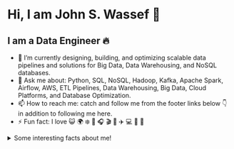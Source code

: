 # Hi, I am John S. Wassef 👋

## I am a Data Engineer 🔥  

- 🌱 I’m currently designing, building, and optimizing scalable data pipelines and solutions for Big Data, Data Warehousing, and NoSQL databases.  
- 💬 Ask me about: Python, SQL, NoSQL, Hadoop, Kafka, Apache Spark, Airflow, AWS, ETL Pipelines, Data Warehousing, Big Data, Cloud Platforms, and Database Optimization.  
- 📫 How to reach me: catch and follow me from the footer links below 👇 in addition to following me here.
- ⚡ Fun fact: I love 😺 🌍 ❄️ 🍔 🎧 🎬 🎤 ✈️ 💻 📱 📸 

<details>
  <summary>Some interesting facts about me!</summary>
  <br>

  - Passionate about building efficient data pipelines and optimizing performance for large-scale data systems. ⭐️  
  - Enjoy exploring advancements in Big Data, Data Engineering, Cloud Computing, and NoSQL database solutions.  
  - Always eager to learn and implement new tools and frameworks in the Data Engineering space.  

#### Programming Languages I Use:
<img src="https://img.shields.io/badge/python%20-%2314354C.svg?&style=for-the-badge&logo=python&logoColor=white"/>
<img src="https://img.shields.io/badge/SQL-4479A1?style=for-the-badge&logo=mysql&logoColor=white"/>
<img src="https://img.shields.io/badge/NoSQL-005571?style=for-the-badge&logo=nosql&logoColor=white"/>
<img src="https://cdn.jsdelivr.net/gh/devicons/devicon/icons/c/c-original.svg" height="29" alt="C logo"  />
<img src="https://cdn.jsdelivr.net/gh/devicons/devicon/icons/cplusplus/cplusplus-original.svg" height="29" alt="C++ logo"  />
<img src="https://cdn.jsdelivr.net/gh/devicons/devicon/icons/csharp/csharp-original.svg" height="29" alt="C# logo"  />

#### Frameworks and Tools I Use:
<img src="https://img.shields.io/badge/Apache%20Hadoop-66CCFF?style=for-the-badge&logo=apache-hadoop&logoColor=black"/>
<img src="https://img.shields.io/badge/Apache%20Kafka-231F20?style=for-the-badge&logo=apache-kafka&logoColor=white"/>
<img src="https://img.shields.io/badge/Apache%20Spark-E25A1C?style=for-the-badge&logo=apachespark&logoColor=white"/>
<img src="https://img.shields.io/badge/Airflow-017CEE?style=for-the-badge&logo=apache-airflow&logoColor=white"/>
<img src="https://img.shields.io/badge/MongoDB-47A248?style=for-the-badge&logo=mongodb&logoColor=white"/>
<img src="https://img.shields.io/badge/Pandas-150458?style=for-the-badge&logo=pandas&logoColor=white"/>
<img src="https://img.shields.io/badge/NumPy-013243?style=for-the-badge&logo=numpy&logoColor=white"/>
<img src="https://img.shields.io/badge/Firebase-ffca28?style=for-the-badge&logo=firebase&logoColor=black"/>
<img src="https://img.shields.io/badge/Flask-000000?style=for-the-badge&logo=flask&logoColor=white"/>

#### Cloud and Hosting Platforms:
<img src="https://img.shields.io/badge/AWS-232F3E?style=for-the-badge&logo=amazon-aws&logoColor=white"/>
<img src="https://img.shields.io/badge/Google%20Cloud%20-%234285F4.svg?&style=for-the-badge&logo=google-cloud&logoColor=white"/>
<img src="https://img.shields.io/badge/Render-0461d5?style=for-the-badge&logo=render&logoColor=white"/>

#### Big Data and Processing Tools:
<img src="https://img.shields.io/badge/ETL%20Pipelines-1177CC?style=for-the-badge&logo=etl&logoColor=white"/>
<img src="https://img.shields.io/badge/Big%20Data-FF6F00?style=for-the-badge&logo=bigdata&logoColor=white"/>
<img src="https://img.shields.io/badge/Data%20Warehousing-4D4DFF?style=for-the-badge&logo=datawarehouse&logoColor=white"/>

#### Version Controls:
<img src="https://img.shields.io/badge/git%20-%23F05033.svg?&style=for-the-badge&logo=git&logoColor=white"/>
<img src="https://img.shields.io/badge/github%20-%23121011.svg?&style=for-the-badge&logo=github&logoColor=white"/>
<img src="https://cdn.jsdelivr.net/gh/devicons/devicon/icons/gitlab/gitlab-original.svg" height="29" alt="GitLab logo"  />

#### Development Tools:
<img src="https://cdn.jsdelivr.net/gh/devicons/devicon/icons/vscode/vscode-original.svg" height="29" alt="VSCode logo"  />
<img src="https://cdn.jsdelivr.net/gh/devicons/devicon/icons/visualstudio/visualstudio-plain.svg" height="29" alt="Visual Studio logo"  />
<img src="https://img.shields.io/badge/Colab-F9AB00?style=for-the-badge&logo=googlecolab&color=525252"/>
<img src="https://img.shields.io/badge/PyCharm-000000.svg?&style=for-the-badge&logo=PyCharm&logoColor=white"/>

#### Collaboration Tools:
<img src="https://cdn.jsdelivr.net/gh/devicons/devicon/icons/slack/slack-original.svg" height="29" alt="Slack logo"  />
<img src="https://cdn.jsdelivr.net/gh/devicons/devicon/icons/trello/trello-plain.svg" height="29" alt="Trello logo"  />
<img src="https://cdn.jsdelivr.net/gh/devicons/devicon/icons/jira/jira-original.svg" height="29" alt="Jira logo"  />

<div align="center">
  <img src="https://github-readme-stats.vercel.app/api?username=John-Wassef&hide_title=false&hide_rank=true&show_icons=true&include_all_commits=true&count_private=true&disable_animations=false&theme=dracula&locale=en&hide_border=false" height="150" alt="stats graph"  />
  <img src="https://streak-stats.demolab.com?user=John-Wassef&locale=en&mode=daily&theme=dracula&hide_border=false&border_radius=5" height="150" alt="streak graph"  />
  <img src="https://github-readme-stats.vercel.app/api/top-langs?username=John-Wassef&locale=en&hide_title=false&layout=compact&card_width=320&langs_count=5&theme=dracula&hide_border=false" height="150" alt="languages graph"  />
</div>

<p align="center">
  <i>Let's connect and chat! Open to anyone on Earth under the Sun and Moon.</i>
<p align="center">
    <a href="https://twitter.com/JohnWassef01" alt="Twitter"><img src="https://img.shields.io/badge/Twitter-1DA1F2?style=for-the-badge&logo=twitter&logoColor=white"></a>
    <a href="https://www.linkedin.com/in/john-wassef/" alt="LinkedIn"><img src="https://img.shields.io/badge/LinkedIn-0077B5?style=for-the-badge&logo=linkedin&logoColor=white"></a>
    <a href="https://github.com/John-Wassef" alt="GitHub"><img src="https://img.shields.io/badge/GitHub-100000?style=for-the-badge&logo=github&logoColor=white"></a>
    <a href="mailto:johnwassef2000@gmail.com" alt="Gmail"><img src="https://img.shields.io/badge/Gmail-D14836?style=for-the-badge&logo=gmail&logoColor=white"></a>
</p> 

<br clear="both">

<img src="https://raw.githubusercontent.com/John-Wassef/John-Wassef/output/snake.svg" alt="Snake animation" />
